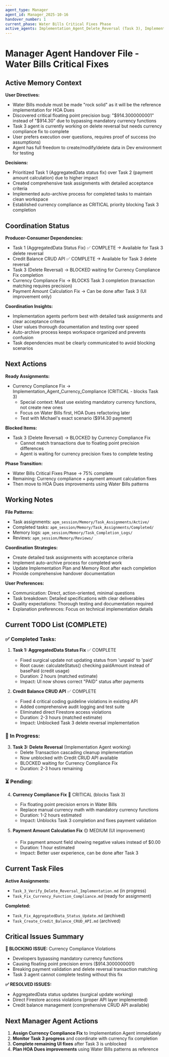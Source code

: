 ```yaml
---
agent_type: Manager
agent_id: Manager_2025-10-16
handover_number: 1
current_phase: Water Bills Critical Fixes Phase
active_agents: Implementation_Agent_Delete_Reversal (Task 3), Implementation_Agent_Currency_Compliance (pending assignment)
---
```


# Manager Agent Handover File - Water Bills Critical Fixes

## Active Memory Context

**User Directives:**
- Water Bills module must be made "rock solid" as it will be the reference implementation for HOA Dues
- Discovered critical floating point precision bug: "$914.3000000001" instead of "$914.30" due to bypassing mandatory currency functions
- Task 3 agent is currently working on delete reversal but needs currency compliance fix to complete
- User prefers execution over questions, requires proof of success (no assumptions)
- Agent has full freedom to create/modify/delete data in Dev environment for testing

**Decisions:**
- Prioritized Task 1 (AggregatedData status fix) over Task 2 (payment amount calculation) due to higher impact
- Created comprehensive task assignments with detailed acceptance criteria
- Implemented auto-archive process for completed tasks to maintain clean workspace
- Established currency compliance as CRITICAL priority blocking Task 3 completion

## Coordination Status

**Producer-Consumer Dependencies:**
- Task 1 (AggregatedData Status Fix) ✅ COMPLETE → Available for Task 3 delete reversal
- Credit Balance CRUD API ✅ COMPLETE → Available for Task 3 delete reversal  
- Task 3 (Delete Reversal) → BLOCKED waiting for Currency Compliance Fix completion
- Currency Compliance Fix → BLOCKS Task 3 completion (transaction matching requires precision)
- Payment Amount Calculation Fix → Can be done after Task 3 (UI improvement only)

**Coordination Insights:**
- Implementation agents perform best with detailed task assignments and clear acceptance criteria
- User values thorough documentation and testing over speed
- Auto-archive process keeps workspace organized and prevents confusion
- Task dependencies must be clearly communicated to avoid blocking scenarios

## Next Actions

**Ready Assignments:**
- Currency Compliance Fix → Implementation_Agent_Currency_Compliance (CRITICAL - blocks Task 3)
  - Special context: Must use existing mandatory currency functions, not create new ones
  - Focus on Water Bills first, HOA Dues refactoring later
  - Test with Michael's exact scenario ($914.30 payment)

**Blocked Items:**
- Task 3 (Delete Reversal) → BLOCKED by Currency Compliance Fix
  - Cannot match transactions due to floating point precision differences
  - Agent is waiting for currency precision fixes to complete testing

**Phase Transition:**
- Water Bills Critical Fixes Phase → 75% complete
- Remaining: Currency compliance + payment amount calculation fixes
- Then move to HOA Dues improvements using Water Bills patterns

## Working Notes

**File Patterns:**
- Task assignments: `apm_session/Memory/Task_Assignments/Active/`
- Completed tasks: `apm_session/Memory/Task_Assignments/Completed/`
- Memory logs: `apm_session/Memory/Task_Completion_Logs/`
- Reviews: `apm_session/Memory/Reviews/`

**Coordination Strategies:**
- Create detailed task assignments with acceptance criteria
- Implement auto-archive process for completed work
- Update Implementation Plan and Memory Root after each completion
- Provide comprehensive handover documentation

**User Preferences:**
- Communication: Direct, action-oriented, minimal questions
- Task breakdown: Detailed specifications with clear deliverables
- Quality expectations: Thorough testing and documentation required
- Explanation preferences: Focus on technical implementation details

## Current TODO List (COMPLETE)

### ✅ Completed Tasks:
1. **Task 1: AggregatedData Status Fix** ✅ COMPLETE
   - Fixed surgical update not updating status from 'unpaid' to 'paid'
   - Root cause: calculateStatus() checking paidAmount instead of basePaid (credit usage)
   - Duration: 2 hours (matched estimate)
   - Impact: UI now shows correct "PAID" status after payments

2. **Credit Balance CRUD API** ✅ COMPLETE
   - Fixed 4 critical coding guideline violations in existing API
   - Added comprehensive audit logging and test suite
   - Eliminated direct Firestore access violations
   - Duration: 2-3 hours (matched estimate)
   - Impact: Unblocked Task 3 delete reversal implementation

### 🔄 In Progress:
3. **Task 3: Delete Reversal** (Implementation Agent working)
   - Delete Transaction cascading cleanup implementation
   - Now unblocked with Credit CRUD API available
   - BLOCKED waiting for Currency Compliance Fix
   - Duration: 2-3 hours remaining

### ⏳ Pending:
4. **Currency Compliance Fix** 🚨 CRITICAL (blocks Task 3)
   - Fix floating point precision errors in Water Bills
   - Replace manual currency math with mandatory currency functions
   - Duration: 1-2 hours estimated
   - Impact: Unblocks Task 3 completion and fixes payment validation

5. **Payment Amount Calculation Fix** 🟡 MEDIUM (UI improvement)
   - Fix payment amount field showing negative values instead of $0.00
   - Duration: 1 hour estimated
   - Impact: Better user experience, can be done after Task 3

## Current Task Files

**Active Assignments:**
- `Task_3_Verify_Delete_Reversal_Implementation.md` (in progress)
- `Task_Fix_Currency_Function_Compliance.md` (ready for assignment)

**Completed:**
- `Task_Fix_AggregatedData_Status_Update.md` (archived)
- `Task_Create_Credit_Balance_CRUD_API.md` (archived)

## Critical Issues Summary

**🚨 BLOCKING ISSUE:** Currency Compliance Violations
- Developers bypassing mandatory currency functions
- Causing floating point precision errors ($914.3000000001)
- Breaking payment validation and delete reversal transaction matching
- Task 3 agent cannot complete testing without this fix

**✅ RESOLVED ISSUES:**
- AggregatedData status updates (surgical update working)
- Direct Firestore access violations (proper API layer implemented)
- Credit balance management (comprehensive CRUD API available)

## Next Manager Agent Actions

1. **Assign Currency Compliance Fix** to Implementation Agent immediately
2. **Monitor Task 3 progress** and coordinate with currency fix completion
3. **Complete remaining UI fixes** after Task 3 is unblocked
4. **Plan HOA Dues improvements** using Water Bills patterns as reference
